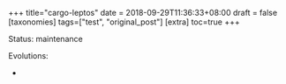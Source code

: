 +++
title="cargo-leptos"
date = 2018-09-29T11:36:33+08:00
draft = false
[taxonomies]
tags=["test", "original_post"]
[extra]
toc=true
+++

Status: maintenance

Evolutions:

-
